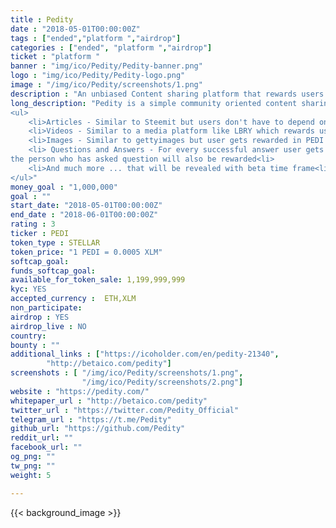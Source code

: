 ```yaml
---
title : Pedity
date : "2018-05-01T00:00:00Z"
tags : ["ended","platform ","airdrop"]
categories : ["ended", "platform ","airdrop"]
ticket : "platform "
banner : "img/ico/Pedity/Pedity-banner.png"
logo : "img/ico/Pedity/Pedity-logo.png"
image : "/img/ico/Pedity/screenshots/1.png"
description : "An unbiased Content sharing platform that rewards users in form of PEDI."
long_description: "Pedity is a simple community oriented content sharing platform where every user is rewarded PEDI tokens based on content and not on upvotes/votes from other users. The term content is referred here to various possible categories listed below and are not not just limited to these -
<ul>
	<li>Articles - Similar to Steemit but users don't have to depend on upvotes<li>
	<li>Videos - Similar to a media platform like LBRY which rewards user for video sharing<li>
	<li>Images - Similar to gettyimages but user gets rewarded in PEDI Tokens<li>
	<li> Questions and Answers - For every successful answer user gets rewarded and also
the person who has asked question will also be rewarded<li>
	<li>And much more ... that will be revealed with beta time frame<li>
</ul>"
money_goal : "1,000,000"
goal : ""
start_date: "2018-05-01T00:00:00Z"
end_date : "2018-06-01T00:00:00Z"
rating : 3
ticker : PEDI
token_type : STELLAR
token_price: "1 PEDI = 0.0005 XLM"
softcap_goal: 
funds_softcap_goal: 
available_for_token_sale: 1,199,999,999
kyc: YES
accepted_currency :  ETH,XLM
non_participate: 
airdrop : YES
airdrop_live : NO
country: 
bounty : ""
additional_links : ["https://icoholder.com/en/pedity-21340",
        "http://betaico.com/pedity"]
screenshots : [ "/img/ico/Pedity/screenshots/1.png",
                "/img/ico/Pedity/screenshots/2.png"]
website : "https://pedity.com/"
whitepaper_url : "http://betaico.com/pedity"
twitter_url : "https://twitter.com/Pedity_Official"
telegram_url : "https://t.me/Pedity"
github_url: "https://github.com/Pedity"
reddit_url: ""
facebook_url: ""
og_png: ""
tw_png: ""
weight: 5

---
```



{{< background_image >}}

